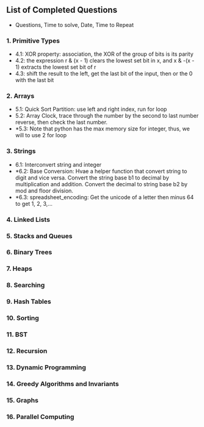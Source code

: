 ## List of Completed Questions
- Questions, Time to solve, Date, Time to Repeat

### 1. Primitive Types
- 4.1: XOR property: association, the XOR of the group of bits is its parity
- 4.2: the expression r & (x - 1) clears the lowest set bit in x, and x & -(x - 1) extracts the lowest set bit of r
- 4.3: shift the result to the left, get the last bit of the input, then or the 0 with the last bit

### 2. Arrays
- 5.1: Quick Sort Partition: use left and right index, run for loop
- 5.2: Array Clock, trace through the number by the second to last number reverse, then check the last number.
- *5.3: Note that python has the max memory size for integer, thus, we will to use 2 for loop

### 3. Strings
- 6.1: Interconvert string and integer
- *6.2: Base Conversion: Hvae a helper function that convert string to digit and vice versa. Convert the string base b1 to decimal by multiplication and addition. Convert the decimal to string base b2 by mod and floor division. 
- *6.3: spreadsheet_encoding: Get the unicode of a letter then minus 64 to get 1, 2, 3,...

### 4. Linked Lists


### 5. Stacks and Queues


### 6. Binary Trees


### 7. Heaps


### 8. Searching 


### 9. Hash Tables


### 10. Sorting


### 11. BST


### 12. Recursion


### 13. Dynamic Programming


### 14. Greedy Algorithms and Invariants


### 15. Graphs


### 16. Parallel Computing